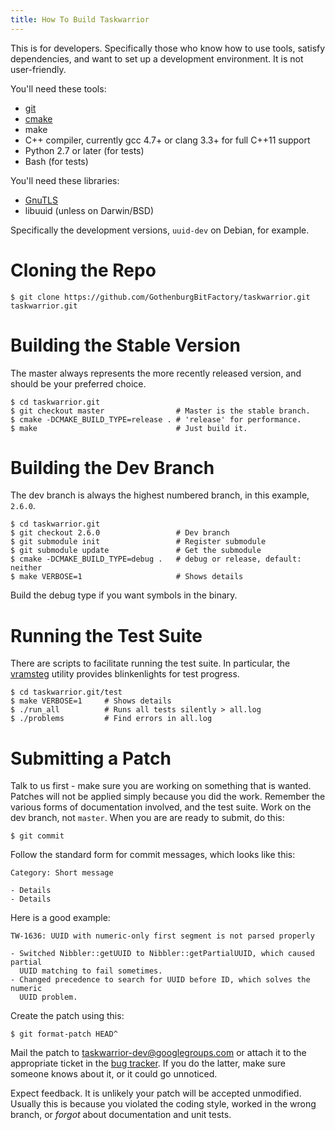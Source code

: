 ```yaml
---
title: How To Build Taskwarrior
---
```


This is for developers.
Specifically those who know how to use tools, satisfy dependencies, and want to set up a development environment.
It is not user-friendly.

You\'ll need these tools:

-   [git](https://git-scm.com/)
-   [cmake](https://cmake.org)
-   make
-   C++ compiler, currently gcc 4.7+ or clang 3.3+ for full C++11 support
-   Python 2.7 or later (for tests)
-   Bash (for tests)

You\'ll need these libraries:

-   [GnuTLS](https://www.gnutls.org/)
-   libuuid (unless on Darwin/BSD)

Specifically the development versions, `uuid-dev` on Debian, for example.


# Cloning the Repo

    $ git clone https://github.com/GothenburgBitFactory/taskwarrior.git taskwarrior.git


# Building the Stable Version

The master always represents the more recently released version, and should be
your preferred choice.

    $ cd taskwarrior.git
    $ git checkout master                # Master is the stable branch.
    $ cmake -DCMAKE_BUILD_TYPE=release . # 'release' for performance.
    $ make                               # Just build it.


# Building the Dev Branch

The dev branch is always the highest numbered branch, in this example, `2.6.0`.

    $ cd taskwarrior.git
    $ git checkout 2.6.0                 # Dev branch
    $ git submodule init                 # Register submodule
    $ git submodule update               # Get the submodule
    $ cmake -DCMAKE_BUILD_TYPE=debug .   # debug or release, default: neither
    $ make VERBOSE=1                     # Shows details

Build the debug type if you want symbols in the binary.


# Running the Test Suite

There are scripts to facilitate running the test suite.
In particular, the [vramsteg](https://gothenburgbitfactory.org/projects/vramsteg) utility provides blinkenlights for test progress.

    $ cd taskwarrior.git/test
    $ make VERBOSE=1     # Shows details
    $ ./run_all          # Runs all tests silently > all.log
    $ ./problems         # Find errors in all.log


# Submitting a Patch

Talk to us first - make sure you are working on something that is wanted.
Patches will not be applied simply because you did the work.
Remember the various forms of documentation involved, and the test suite.
Work on the dev branch, not `master`.
When you are are ready to submit, do this:

    $ git commit

Follow the standard form for commit messages, which looks like this:

    Category: Short message

    - Details
    - Details

Here is a good example:

    TW-1636: UUID with numeric-only first segment is not parsed properly

    - Switched Nibbler::getUUID to Nibbler::getPartialUUID, which caused partial
      UUID matching to fail sometimes.
    - Changed precedence to search for UUID before ID, which solves the numeric
      UUID problem.

Create the patch using this:

    $ git format-patch HEAD^

Mail the patch to <taskwarrior-dev@googlegroups.com> or attach it to the appropriate ticket in the [bug tracker](https://github.com/GothenburgBitFactory/taskwarrior/issues).
If you do the latter, make sure someone knows about it, or it could go unnoticed.

Expect feedback.
It is unlikely your patch will be accepted unmodified.
Usually this is because you violated the coding style, worked in the wrong branch, or *forgot* about documentation and unit tests.
